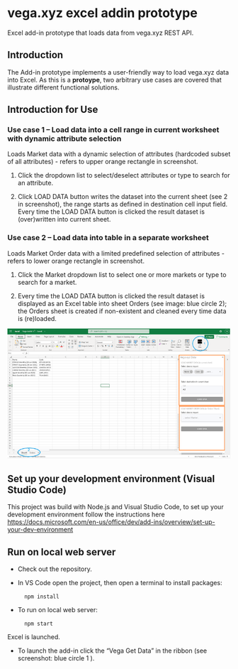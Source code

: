 # vega.xyz excel addin prototype
Excel add-in prototype that loads data from vega.xyz REST API.

## Introduction
The Add-in prototype implements a user-friendly way to load vega.xyz data into Excel. As this is a __protoype__, two arbitrary use cases are covered that illustrate different functional solutions.

## Introduction for Use

### Use case 1 – Load data into a cell range in current worksheet with dynamic attribute selection
Loads Market data with a dynamic selection of attributes (hardcoded subset of all attributes) - refers to upper orange rectangle in screenshot. 

1. Click the dropdown list to select/deselect attributes or type to search for an attribute.

2. Click LOAD DATA button writes the dataset into the current sheet (see 2 in screenshot), the range starts as defined in destination cell input field. Every time the LOAD DATA button is clicked the result dataset is (over)written into current sheet.


### Use case 2 – Load data into table in a separate worksheet
Loads Market Order data with a limited predefined selection of attributes - refers to lower orange rectangle in screenshot.
1. Click the Market dropdown list to select one or more markets or type to search for a market.

2. Every time the LOAD DATA button is clicked the result dataset is displayed as an Excel table into sheet Orders (see image: blue circle 2); the Orders sheet is created if non-existent and cleaned every time data is (re)loaded.

![Screenshot](docs/ExcelAddin_s.png)

## Set up your development environment (Visual Studio Code)
This project was build with Node.js and Visual Studio Code, to set up your development environment follow the instructions here 
https://docs.microsoft.com/en-us/office/dev/add-ins/overview/set-up-your-dev-environment

## Run on local web server
- Check out the repository.
- In VS Code open the project, then open a terminal to install packages:  

        npm install

- To run on local web server:    

        npm start

Excel is launched.

- To launch the add-in click the “Vega Get Data” in the ribbon (see screenshot: blue circle 1 ).

